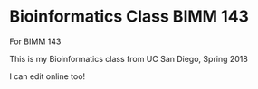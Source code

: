 # Bioinformatics Class BIMM 143

For BIMM 143

This is my Bioinformatics class from UC San Diego, Spring 2018

I can edit online too! 
